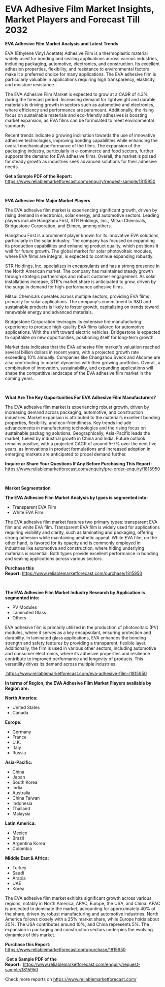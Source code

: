 <p><h1>EVA Adhesive Film Market Insights, Market Players and Forecast Till 2032</h1></p><p><strong>EVA Adhesive Film Market Analysis and Latest Trends</strong></p>
<p><p>EVA (Ethylene Vinyl Acetate) Adhesive Film is a thermoplastic material widely used for bonding and sealing applications across various industries, including packaging, automotive, electronics, and construction. Its excellent adhesion properties, flexibility, and resistance to environmental factors make it a preferred choice for many applications. The EVA adhesive film is particularly valuable in applications requiring high transparency, elasticity, and moisture resistance.</p><p>The EVA Adhesive Film Market is expected to grow at a CAGR of 4.3% during the forecast period. Increasing demand for lightweight and durable materials is driving growth in sectors such as automotive and electronics, where efficiency and performance are paramount. Additionally, the rising focus on sustainable materials and eco-friendly adhesives is boosting market expansion, as EVA films can be formulated to meet environmental standards.</p><p>Recent trends indicate a growing inclination towards the use of innovative adhesive technologies, improving bonding capabilities while enhancing the overall mechanical performance of the films. The expansion of the packaging industry, particularly in e-commerce and food sectors, further supports the demand for EVA adhesive films. Overall, the market is poised for steady growth as industries seek advanced solutions for their adhesive needs.</p></p>
<p><strong>Get a Sample PDF of the Report:&nbsp;</strong> <a href="https://www.reliablemarketforecast.com/enquiry/request-sample/1815950?utm_campaign=3327&utm_medium=2&utm_source=Github&utm_content=ia&utm_term=01042025&utm_id=eva-adhesive-film">https://www.reliablemarketforecast.com/enquiry/request-sample/1815950</a></p>
<p>&nbsp;</p>
<p><strong>EVA Adhesive Film Major Market Players</strong></p>
<p><p>The EVA adhesive film market is experiencing significant growth, driven by rising demand in electronics, solar energy, and automotive sectors. Leading players include Hangzhou First, STR Holdings, Inc., Mitsui Chemicals, Bridgestone Corporation, and Etimex, among others.</p><p>Hangzhou First is a prominent player known for its innovative EVA solutions, particularly in the solar industry. The company has focused on expanding its production capabilities and enhancing product quality, which positions it well for future growth. The global market for solar photovoltaic modules, where EVA films are integral, is expected to continue expanding robustly.</p><p>STR Holdings, Inc. specializes in encapsulants and has a strong presence in the North American market. The company has maintained steady growth through strategic partnerships and robust customer engagement. As solar installations increase, STR's market share is anticipated to grow, driven by the surge in demand for high-performance adhesive films.</p><p>Mitsui Chemicals operates across multiple sectors, providing EVA films primarily for solar applications. The company's commitment to R&D and sustainable products is likely to foster growth, capitalizing on trends toward renewable energy and advanced materials.</p><p>Bridgestone Corporation leverages its extensive tire manufacturing experience to produce high-quality EVA films tailored for automotive applications. With the shift toward electric vehicles, Bridgestone is expected to capitalize on new opportunities, positioning itself for long-term growth.</p><p>Market data indicates that the EVA adhesive film market's valuation reached several billion dollars in recent years, with a projected growth rate exceeding 10% annually. Companies like Changzhou Sveck and Akcome are also contributing to market dynamics with their growing portfolios. Overall, a combination of innovation, sustainability, and expanding applications will shape the competitive landscape of the EVA adhesive film market in the coming years.</p></p>
<p>&nbsp;</p>
<p><strong>What Are The Key Opportunities For EVA Adhesive Film Manufacturers?</strong></p>
<p><p>The EVA adhesive film market is experiencing robust growth, driven by increasing demand across packaging, automotive, and construction industries. Market expansion is attributed to the material’s excellent bonding properties, flexibility, and eco-friendliness. Key trends include advancements in manufacturing technologies and the rising focus on sustainable packaging solutions. Geographically, Asia-Pacific leads the market, fueled by industrial growth in China and India. Future outlook remains positive, with a projected CAGR of around 5-7% over the next five years, as innovations in product formulations and increased adoption in emerging markets are anticipated to propel demand further.</p></p>
<p><strong>Inquire or Share Your Questions If Any Before Purchasing This Report:</strong> <a href="https://www.reliablemarketforecast.com/enquiry/pre-order-enquiry/1815950?utm_campaign=3327&utm_medium=2&utm_source=Github&utm_content=ia&utm_term=01042025&utm_id=eva-adhesive-film">https://www.reliablemarketforecast.com/enquiry/pre-order-enquiry/1815950</a></p>
<p>&nbsp;</p>
<p><strong>Market Segmentation</strong></p>
<p><strong>The EVA Adhesive Film Market Analysis by types is segmented into:</strong></p>
<p><ul><li>Transparent EVA Film</li><li>White EVA Film</li></ul></p>
<p><p>The EVA adhesive film market features two primary types: transparent EVA film and white EVA film. Transparent EVA film is widely used for applications requiring visibility and clarity, such as laminating and packaging, offering strong adhesion while maintaining aesthetic appeal. White EVA film, on the other hand, is favored for its opacity and is commonly employed in industries like automotive and construction, where hiding underlying materials is essential. Both types provide excellent performance in bonding and sealing applications across various sectors.</p></p>
<p><strong>Purchase this Report:&nbsp;</strong><a href="https://www.reliablemarketforecast.com/purchase/1815950?utm_campaign=3327&utm_medium=2&utm_source=Github&utm_content=ia&utm_term=01042025&utm_id=eva-adhesive-film">https://www.reliablemarketforecast.com/purchase/1815950</a></p>
<p>&nbsp;</p>
<p><strong>The EVA Adhesive Film Market Industry Research by Application is segmented into:</strong></p>
<p><ul><li>PV Modules</li><li>Laminated Glass</li><li>Others</li></ul></p>
<p><p>EVA adhesive film is primarily utilized in the production of photovoltaic (PV) modules, where it serves as a key encapsulant, ensuring protection and durability. In laminated glass applications, EVA enhances the bonding strength and safety features by providing a transparent, flexible layer. Additionally, the film is used in various other sectors, including automotive and consumer electronics, where its adhesive properties and resilience contribute to improved performance and longevity of products. This versatility drives its demand across multiple industries.</p></p>
<p><a href="https://www.reliablemarketforecast.com/eva-adhesive-film-r1815950?utm_campaign=3327&utm_medium=2&utm_source=Github&utm_content=ia&utm_term=01042025&utm_id=eva-adhesive-film">&nbsp;https://www.reliablemarketforecast.com/eva-adhesive-film-r1815950</a></p>
<p><strong>In terms of Region, the EVA Adhesive Film Market Players available by Region are:</strong></p>
<p>
    <p> <strong> North America: </strong>
        <ul>
            <li>United States</li>
            <li>Canada</li>
        </ul>
        </p> 
    <p> <strong> Europe: </strong>
        <ul>
            <li>Germany</li>
            <li>France</li>
            <li>U.K.</li>
            <li>Italy</li>
            <li>Russia</li>
        </ul>
        </p> 
    <p> <strong> Asia-Pacific: </strong>
        <ul>
            <li>China</li>
            <li>Japan</li>
            <li>South Korea</li>
            <li>India</li>
            <li>Australia</li>
            <li>China Taiwan</li>
            <li>Indonesia</li>
            <li>Thailand</li>
            <li>Malaysia</li>
        </ul>
        </p> 
    <p> <strong> Latin America: </strong>
        <ul>
            <li>Mexico</li>
            <li>Brazil</li>
            <li>Argentina Korea</li>
            <li>Colombia</li>
        </ul>
        </p> 
    <p> <strong> Middle East & Africa: </strong>
        <ul>
            <li>Turkey</li>
            <li>Saudi</li>
            <li>Arabia</li>
            <li>UAE</li>
            <li>Korea</li>
        </ul>
    </p>
    </p>
<p><p>The EVA adhesive film market exhibits significant growth across various regions, notably in North America, APAC, Europe, the USA, and China. APAC is projected to dominate the market, accounting for approximately 40% of the share, driven by robust manufacturing and automotive industries. North America follows closely with a 25% market share, while Europe holds about 20%. The USA contributes around 10%, and China represents 5%. The expansion in packaging and construction sectors underpins the evolving dynamics of this market.</p></p>
<p><strong>Purchase this Report: </strong><a href="https://www.reliablemarketforecast.com/purchase/1815950?utm_campaign=3327&utm_medium=2&utm_source=Github&utm_content=ia&utm_term=01042025&utm_id=eva-adhesive-film">https://www.reliablemarketforecast.com/purchase/1815950</a></p>
<p>&nbsp;<strong>Get a Sample PDF of the Report:&nbsp;&nbsp;</strong><a href="https://www.reliablemarketforecast.com/enquiry/request-sample/1815950?utm_campaign=3327&utm_medium=2&utm_source=Github&utm_content=ia&utm_term=01042025&utm_id=eva-adhesive-film">https://www.reliablemarketforecast.com/enquiry/request-sample/1815950</a></p>
<p><strong></strong></p>
<p>Check more reports on <a href="https://www.reliablemarketforecast.com/?utm_campaign=3327&utm_medium=2&utm_source=Github&utm_content=ia&utm_term=01042025&utm_id=eva-adhesive-film">https://www.reliablemarketforecast.com/</a></p>